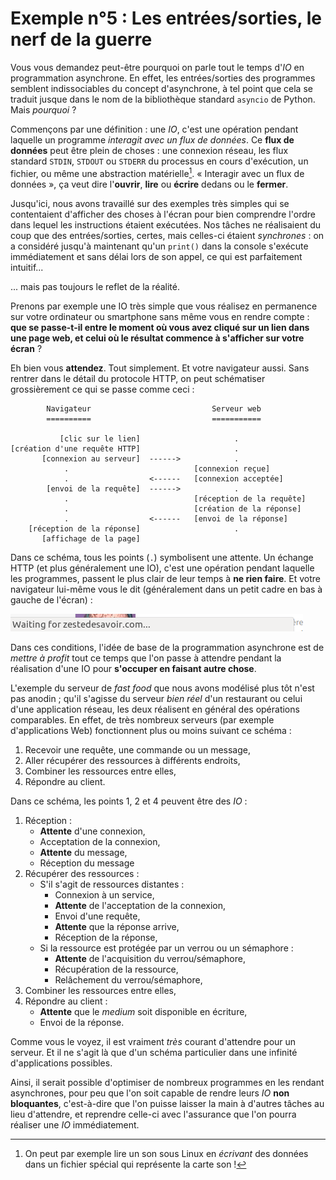 # Exemple n°5 : Les entrées/sorties, le nerf de la guerre

Vous vous demandez peut-être pourquoi on parle tout le temps d'*IO* en
programmation asynchrone. En effet, les entrées/sorties des programmes
semblent indissociables du concept d'asynchrone, à tel point que cela se
traduit jusque dans le nom de la bibliothèque standard `asyncio` de Python.
Mais *pourquoi* ?

Commençons par une définition : une *IO*, c'est une opération pendant laquelle
un programme *interagit avec un flux de données*. Ce **flux de données** peut
être plein de choses : une connexion réseau, les flux standard `STDIN`,
`STDOUT` ou `STDERR` du processus en cours d'exécution, un fichier, ou même
une abstraction matérielle[^abstraction]. « Interagir avec un flux de
données », ça veut dire l'**ouvrir**, **lire** ou **écrire** dedans ou le
**fermer**.

[^abstraction]: On peut par exemple lire un son sous Linux en *écrivant*
des données dans un fichier spécial qui représente la carte son !

Jusqu'ici, nous avons travaillé sur des exemples très simples qui se
contentaient d'afficher des choses à l'écran pour bien comprendre l'ordre dans
lequel les instructions étaient exécutées. Nos tâches ne réalisaient du coup
que des entrées/sorties, certes, mais celles-ci étaient *synchrones* : on a
considéré jusqu'à maintenant qu'un `print()` dans la console s'exécute
immédiatement et sans délai lors de son appel, ce qui est parfaitement
intuitif...

... mais pas toujours le reflet de la réalité.

Prenons par exemple une IO très simple que vous réalisez en permanence
sur votre ordinateur ou smartphone sans même vous en rendre compte : **que se
passe-t-il entre le moment où vous avez cliqué sur un lien dans une page web,
et celui où le résultat commence à s'afficher sur votre écran** ?

Eh bien vous **attendez**. Tout simplement. Et votre navigateur aussi. Sans
rentrer dans le détail du protocole HTTP, on peut schématiser grossièrement ce
qui se passe comme ceci :


```
        Navigateur                           Serveur web
        ==========                           ===========

           [clic sur le lien]                     .
[création d'une requête HTTP]                     .
       [connexion au serveur]  ------>            .
            .                            [connexion reçue]
            .                  <------   [connexion acceptée]
        [envoi de la requête]  ------>            .
            .                            [réception de la requête]
            .                            [création de la réponse]
            .                  <------   [envoi de la réponse]
    [réception de la réponse]                     .
       [affichage de la page]
```

Dans ce schéma, tous les points (`.`) symbolisent une  attente. Un échange HTTP
(et plus généralement une IO), c'est une opération pendant laquelle les
programmes, passent le plus clair de leur temps à **ne rien faire**. Et votre
navigateur lui-même vous le dit (généralement dans un petit cadre en bas à
gauche de l'écran) :

![](src/img/waiting.png)

Dans ces conditions, l'idée de base de la programmation asynchrone est de
*mettre à profit* tout ce temps que l'on passe à attendre pendant la
réalisation d'une IO pour **s'occuper en faisant autre chose**.

L'exemple du serveur de *fast food* que nous avons modélisé plus tôt n'est pas
anodin ; qu'il s'agisse du serveur *bien réel* d'un restaurant ou celui d'une
application réseau, les deux réalisent en général des opérations comparables.
En effet, de très nombreux serveurs (par exemple d'applications Web)
fonctionnent plus ou moins suivant ce schéma :

1. Recevoir une requête, une commande ou un message,
2. Aller récupérer des ressources à différents endroits,
3. Combiner les ressources entre elles,
4. Répondre au client.

Dans ce schéma, les points 1, 2 et 4 peuvent être des *IO* :

1. Réception :
    * **Attente** d'une connexion,
    * Acceptation de la connexion,
    * **Attente** du message,
    * Réception du message
2. Récupérer des ressources :
    * S'il s'agit de ressources distantes :
        * Connexion à un service,
        * **Attente** de l'acceptation de la connexion,
        * Envoi d'une requête,
        * **Attente** que la réponse arrive,
        * Réception de la réponse,
    * Si la ressource est protégée par un verrou ou un sémaphore :
        * **Attente** de l'acquisition du verrou/sémaphore,
        * Récupération de la ressource,
        * Relâchement du verrou/sémaphore,
3. Combiner les ressources entre elles,
4. Répondre au client :
    * **Attente** que le *medium* soit disponible en écriture,
    * Envoi de la réponse.

Comme vous le voyez, il est vraiment *très* courant d'attendre pour un serveur.
Et il ne s'agit là que d'un schéma particulier dans une infinité d'applications
possibles.

Ainsi, il serait possible d'optimiser de nombreux programmes en les rendant
asynchrones, pour peu que l'on soit capable de rendre leurs *IO* **non
bloquantes**, c'est-à-dire que l'on puisse laisser la main à d'autres tâches au
lieu d'attendre, et reprendre celle-ci avec l'assurance que l'on pourra
réaliser une *IO* immédiatement.

